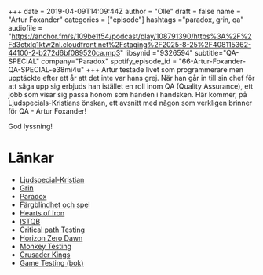 +++
date = 2019-04-09T14:09:44Z
author = "Olle"
draft = false
name = "Artur Foxander"
categories = ["episode"]
hashtags ="paradox, grin, qa"
audiofile = "https://anchor.fm/s/109be1f54/podcast/play/108791390/https%3A%2F%2Fd3ctxlq1ktw2nl.cloudfront.net%2Fstaging%2F2025-8-25%2F408115362-44100-2-b272d6bf089520ca.mp3"
libsynid ="9326594"
subtitle="QA-SPECIAL"
company="Paradox"
spotify_episode_id = "66-Artur-Foxander-QA-SPECIAL-e38mi4u"
+++ 
Artur testade livet som programmerare men upptäckte efter ett år att det inte var hans grej. När han går in till sin chef för att säga upp sig erbjuds han istället en roll inom QA (Quality Assurance), ett jobb som visar sig passa honom som handen i handsken. Här kommer, på Ljudspecials-Kristians önskan, ett avsnitt med någon som verkligen brinner för QA - Artur Foxander! 

God lyssning!

# Länkar
* [Ljudspecial-Kristian](http://spelskaparna.com/episode/62/)
* [Grin](https://en.wikipedia.org/wiki/Grin_(company))
* [Paradox](https://www.paradoxplaza.com/)
* [Färgblindhet och spel](https://www.gamersexperience.com/colorblind-accessibility-in-video-games-is-the-industry-heading-in-the-right-direction/)
* [Hearts of Iron](https://www.youtube.com/watch?v=e9BiUtINy4w&t=10s)
* [ISTQB](https://www.istqb.org/)
* [Critical path Testing](https://www.testinghero.com/single-post/Beginners-Guide-to-Game-Testing) 
* [Horizon Zero Dawn](https://www.youtube.com/watch?v=wzx96gYA8ek)
* [Monkey Testing](https://en.wikipedia.org/wiki/Monkey_testing)
* [Crusader Kings](https://www.youtube.com/watch?v=qzkVTDfxIUI&t=7s)
* [Game Testing (bok)](https://www.amazon.com/Game-Testing-Charles-P-Schultz/dp/1936420163)

